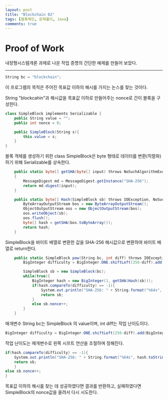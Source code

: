 ```yaml
---
layout: post
title: "Blockchain 02"
tags: [블록체인, 문제풀이, Java]
comments: true
---
```


# Proof of Work

내장형시스템개론 과제로 나온 작업 증명의 간단한 예제를 만들어 보았다.

-----------------------------------------------------

```cs
String bc = "blockchain";
```

이 프로그램의 목적은 주어진 목표값 이하의 해시를 가지는 논스를 찾는 것이다.

String "blockcahin"과 해시값을 목표값 이하로 만들어주는 nonce로 간이 블록을 구성한다.

```cs
class SimpleBlock implements Serializable {
    public String value = "";
    public int nonce = 0;

    public SimpleBlock(String s){
        this.value = s;
    }
}
```

블록 객체를 생성하기 위한 class SimpleBlock은 byte 형태로 데이터를 변환(직렬화)하기 위해 Serializable를 상속한다.

```cs
    public static byte[] getSHA(byte[] input) throws NoSuchAlgorithmException
    {
        MessageDigest md = MessageDigest.getInstance("SHA-256");
        return md.digest(input);
    }

    public static byte[] Hash(SimpleBlock sb) throws IOException, NoSuchAlgorithmException {
        ByteArrayOutputStream bos = new ByteArrayOutputStream();
        ObjectOutputStream oos = new ObjectOutputStream(bos);
        oos.writeObject(sb);
        oos.flush();
        byte[] hash = getSHA(bos.toByteArray());
        return hash;
    }
```

SimpleBlock을 바이트 배열로 변환한 값을 SHA-256 해시값으로 변환하여 바이트 배열로 return한다.

```cs
    public static SimpleBlock pow(String bc, int diff) throws IOException, NoSuchAlgorithmException {
        BigInteger difficulty = BigInteger.ONE.shiftLeft(256-diff).add(BigInteger.valueOf(-1));

        SimpleBlock sb = new SimpleBlock(bc);
        while(true){
            BigInteger hash = new BigInteger(1, getSHA(Hash(sb)));
            if(hash.compareTo(difficulty) == -1){
                System.out.println("SHA-256: " + String.format("%64s", hash.toString(16)).replace(' ', '0'));
                return sb;
            }
            else sb.nonce++;
        }
    }
```

매개변수 String bc는 SimpleBlock 의 value이며, int diff는 작업 난이도이다.

```cs
BigInteger difficulty = BigInteger.ONE.shiftLeft(256-diff).add(BigInteger.valueOf(-1));
```
작업 난이도는 매개변수로 왼쪽 시프트 연산을 조절하며 정해진다. 

```cs
if(hash.compareTo(difficulty) == -1){
    System.out.println("SHA-256: " + String.format("%64s", hash.toString(16)).replace(' ', '0'));
    return sb;
    }
else sb.nonce++;
}
```
목표값 이하의 해시를 찾는 데 성공하였다면 결과를 반환하고, 실패하였다면 SimpleBlock의 nonce값을 올려서 다시 시도한다.